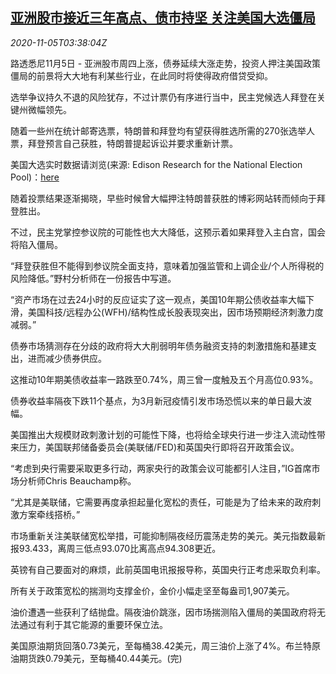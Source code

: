 <!--1604553795000-->
[亚洲股市接近三年高点、债市持坚 关注美国大选僵局](https://cn.reuters.com/article/global-market-asia-stocks-us-vote-1105-idCNKBS27L0EI)
------

<div><i>2020-11-05T03:38:04Z</i></div><p>路透悉尼11月5日 - 亚洲股市周四上涨，债券延续大涨走势，投资人押注美国政策僵局的前景将大大地有利某些行业，在此同时将使得政府借贷受抑。</p><p>选举争议持久不退的风险犹存，不过计票仍有序进行当中，民主党候选人拜登在关键州微幅领先。</p><p>随着一些州在统计邮寄选票，特朗普和拜登均有望获得胜选所需的270张选举人票，拜登预言自己获胜，特朗普提起诉讼并要求重新计票。</p><p>美国大选实时数据请浏览(来源: Edison Research for the National Election Pool)：<a href="https://www.reuters.com/live-events/election-2020-15-id2942501">here</a></p><p>随着投票结果逐渐揭晓，早些时候曾大幅押注特朗普获胜的博彩网站转而倾向于拜登胜出。</p><p>不过，民主党掌控参议院的可能性也大大降低，这预示着如果拜登入主白宫，国会将陷入僵局。</p><p>“拜登获胜但不能得到参议院全面支持，意味着加强监管和上调企业/个人所得税的风险降低。”野村分析师在一份报告中写道。</p><p>“资产市场在过去24小时的反应证实了这一观点，美国10年期公债收益率大幅下滑，美国科技/远程办公(WFH)/结构性成长股表现突出，因市场预期经济刺激力度减弱。”</p><p>债券市场猜测存在分歧的政府将大大削弱明年债务融资支持的刺激措施和基建支出，进而减少债券供应。</p><p>这推动10年期美债收益率一路跌至0.74%，周三曾一度触及五个月高位0.93%。</p><p>债券收益率隔夜下跌11个基点，为3月新冠疫情引发市场恐慌以来的单日最大波幅。</p><p>美国推出大规模财政刺激计划的可能性下降，也将给全球央行进一步注入流动性带来压力，美国联邦储备委员会(美联储/FED)和英国央行即将召开政策会议。</p><p>“考虑到央行需要采取更多行动，两家央行的政策会议可能都引人注目，”IG首席市场分析师Chris Beauchamp称。</p><p>“尤其是美联储，它需要再度承担起量化宽松的责任，可能是为了给未来的政府刺激方案牵线搭桥。”</p><p>市场重新关注美联储宽松举措，可能抑制隔夜经历震荡走势的美元。美元指数最新报93.433，离周三低点93.070比离高点94.308更近。</p><p>英镑有自己要面对的麻烦，此前英国电讯报报导称，英国央行正考虑采取负利率。</p><p>所有关于政策宽松的揣测均支撑金价，金价小幅走坚至每盎司1,907美元。</p><p>油价遭遇一些获利了结抛盘。隔夜油价跳涨，因市场揣测陷入僵局的美国政府将无法通过有利于其它能源的重要环保立法。</p><p>美国原油期货回落0.73美元，至每桶38.42美元，周三油价上涨了4%。布兰特原油期货跌0.79美元，至每桶40.44美元。(完)</p>
